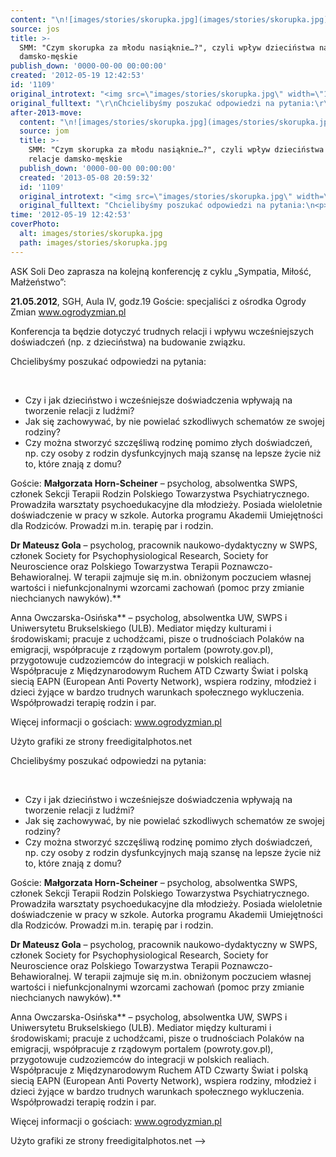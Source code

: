 ```yaml
---
content: "\n![images/stories/skorupka.jpg](images/stories/skorupka.jpg)ASK Soli Deo zaprasza na kolejną konferencję z cyklu „Sympatia, Miłość, Małżeństwo”:\n\n **21.05.2012**, SGH, Aula IV, godz.19\n Goście: specjaliści z ośrodka Ogrody Zmian www.ogrodyzmian.pl\n\n Konferencja ta będzie dotyczyć trudnych relacji i wpływu wcześniejszych doświadczeń (np. z dzieciństwa) na budowanie związku.\n\_\n\n<!--{{intro-break}}-->\nChcielibyśmy poszukać odpowiedzi na pytania:\n\n\_\n\n- Czy i jak dzieciństwo i wcześniejsze doświadczenia wpływają na tworzenie relacji z ludźmi?\n - Jak się zachowywać, by nie powielać szkodliwych schematów ze swojej rodziny?\n - Czy można stworzyć szczęśliwą rodzinę pomimo złych doświadczeń, np. czy osoby z rodzin dysfunkcyjnych mają szansę na lepsze życie niż to, które znają z domu?\n\n Goście:\n **Małgorzata Horn-Scheiner** – psycholog, absolwentka SWPS, członek Sekcji Terapii Rodzin Polskiego Towarzystwa Psychiatrycznego. Prowadziła warsztaty psychoedukacyjne dla młodzieży. Posiada wieloletnie doświadczenie w pracy w szkole. Autorka programu Akademii Umiejętności dla Rodziców. Prowadzi m.in. terapię par i rodzin.\n\n **Dr Mateusz Gola** – psycholog, pracownik naukowo-dydaktyczny w SWPS, członek Society for Psychophysiological Research, Society for Neuroscience oraz Polskiego Towarzystwa Terapii Poznawczo-Behawioralnej. W terapii zajmuje \nsię m.in. obniżonym poczuciem własnej wartości i niefunkcjonalnymi wzorcami zachowań (pomoc przy zmianie niechcianych nawyków).**\n\n Anna Owczarska-Osińska** – psycholog, absolwentka UW, SWPS i Uniwersytetu Brukselskiego (ULB). Mediator między kulturami i środowiskami; pracuje z uchodźcami, pisze o trudnościach Polaków na emigracji, współpracuje z rządowym portalem (powroty.gov.pl), przygotowuje cudzoziemców do integracji w polskich realiach. Współpracuje z Międzynarodowym Ruchem ATD Czwarty Świat i polską siecią EAPN (European Anti Poverty Network), wspiera rodziny, młodzież i dzieci żyjące w bardzo trudnych warunkach społecznego wykluczenia. Współprowadzi terapię rodzin i par.\n\nWięcej informacji o gościach: www.ogrodyzmian.pl\n\n Użyto grafiki ze strony freedigitalphotos.net\n\n<!--CONTENT FROM OLD SERVER (jos before 2013): \n![images/stories/skorupka.jpg](images/stories/skorupka.jpg)ASK Soli Deo zaprasza na kolejną konferencję z cyklu „Sympatia, Miłość, Małżeństwo”:\n\n **21.05.2012**, SGH, Aula IV, godz.19\n Goście: specjaliści z ośrodka Ogrody Zmian www.ogrodyzmian.pl\n\n Konferencja ta będzie dotyczyć trudnych relacji i wpływu wcześniejszych doświadczeń (np. z dzieciństwa) na budowanie związku.\n\r\n\n\_\n\r\n\n<!--{{intro-break}}-->\n\r\nChcielibyśmy poszukać odpowiedzi na pytania:\r\n\n\_\n\r\n- Czy i jak dzieciństwo i wcześniejsze doświadczenia wpływają na tworzenie relacji z ludźmi?\n - Jak się zachowywać, by nie powielać szkodliwych schematów ze swojej rodziny?\n - Czy można stworzyć szczęśliwą rodzinę pomimo złych doświadczeń, np. czy osoby z rodzin dysfunkcyjnych mają szansę na lepsze życie niż to, które znają z domu?\n\n Goście:\n **Małgorzata Horn-Scheiner** – psycholog, absolwentka SWPS, członek Sekcji Terapii Rodzin Polskiego Towarzystwa Psychiatrycznego. Prowadziła warsztaty psychoedukacyjne dla młodzieży. Posiada wieloletnie doświadczenie w pracy w szkole. Autorka programu Akademii Umiejętności dla Rodziców. Prowadzi m.in. terapię par i rodzin.\n\n **Dr Mateusz Gola** – psycholog, pracownik naukowo-dydaktyczny w SWPS, członek Society for Psychophysiological Research, Society for Neuroscience oraz Polskiego Towarzystwa Terapii Poznawczo-Behawioralnej. W terapii zajmuje się m.in. obniżonym poczuciem własnej wartości i niefunkcjonalnymi wzorcami zachowań (pomoc przy zmianie niechcianych nawyków).**\n\n Anna Owczarska-Osińska** – psycholog, absolwentka UW, SWPS i Uniwersytetu Brukselskiego (ULB). Mediator między kulturami i środowiskami; pracuje z uchodźcami, pisze o trudnościach Polaków na emigracji, współpracuje z rządowym portalem (powroty.gov.pl), przygotowuje cudzoziemców do integracji w polskich realiach. Współpracuje z Międzynarodowym Ruchem ATD Czwarty Świat i polską siecią EAPN (European Anti Poverty Network), wspiera rodziny, młodzież i dzieci żyjące w bardzo trudnych warunkach społecznego wykluczenia. Współprowadzi terapię rodzin i par.\n\nWięcej informacji o gościach: www.ogrodyzmian.pl\n\n Użyto grafiki ze strony freedigitalphotos.net\n-->"
source: jos
title: >-
  SMM: "Czym skorupka za młodu nasiąknie…?", czyli wpływ dzieciństwa na relacje
  damsko-męskie
publish_down: '0000-00-00 00:00:00'
created: '2012-05-19 12:42:53'
id: '1109'
original_introtext: "<img src=\"images/stories/skorupka.jpg\" width=\"160\" style=\"margin-right: 10px; margin-bottom: 10px; float: left;\" />ASK Soli Deo zaprasza na kolejną konferencję z cyklu „Sympatia, Miłość, Małżeństwo”:<br /><br /> <strong>21.05.2012</strong>, SGH, Aula IV, godz.19<br /> Goście: specjaliści z ośrodka Ogrody Zmian www.ogrodyzmian.pl<br /><br /> Konferencja ta będzie dotyczyć trudnych relacji i wpływu wcześniejszych doświadczeń (np. z dzieciństwa) na budowanie związku.<br />\r\n<p>\_</p>\r\n"
original_fulltext: "\r\nChcielibyśmy poszukać odpowiedzi na pytania:\r\n<p>\_</p>\r\n- Czy i jak dzieciństwo i wcześniejsze doświadczenia wpływają na tworzenie relacji z ludźmi?<br /> - Jak się zachowywać, by nie powielać szkodliwych schematów ze swojej rodziny?<br /> - Czy można stworzyć szczęśliwą rodzinę pomimo złych doświadczeń, np. czy osoby z rodzin dysfunkcyjnych mają szansę na lepsze życie niż to, które znają z domu?<br /><br /> Goście:<br /> <strong>Małgorzata Horn-Scheiner</strong> – psycholog, absolwentka SWPS, członek Sekcji Terapii Rodzin Polskiego Towarzystwa Psychiatrycznego. Prowadziła warsztaty psychoedukacyjne dla młodzieży. Posiada wieloletnie doświadczenie w pracy w szkole. Autorka programu Akademii Umiejętności dla Rodziców. Prowadzi m.in. terapię par i rodzin.<br /><br /> <strong>Dr Mateusz Gola</strong> – psycholog, pracownik naukowo-dydaktyczny w SWPS, członek Society for Psychophysiological Research, Society for Neuroscience oraz Polskiego Towarzystwa Terapii Poznawczo-Behawioralnej. W terapii zajmuje się m.in. obniżonym poczuciem własnej wartości i niefunkcjonalnymi wzorcami zachowań (pomoc przy zmianie niechcianych nawyków).<strong><br /><br /> Anna Owczarska-Osińska</strong> – psycholog, absolwentka UW, SWPS i Uniwersytetu Brukselskiego (ULB). Mediator między kulturami i środowiskami; pracuje z uchodźcami, pisze o trudnościach Polaków na emigracji, współpracuje z rządowym portalem (powroty.gov.pl), przygotowuje cudzoziemców do integracji w polskich realiach. Współpracuje z Międzynarodowym Ruchem ATD Czwarty Świat i polską siecią EAPN (European Anti Poverty Network), wspiera rodziny, młodzież i dzieci żyjące w bardzo trudnych warunkach społecznego wykluczenia. Współprowadzi terapię rodzin i par.<br /><br />Więcej informacji o gościach: www.ogrodyzmian.pl<br /><br /> Użyto grafiki ze strony freedigitalphotos.net"
after-2013-move:
  content: "\n![images/stories/skorupka.jpg](images/stories/skorupka.jpg)ASK Soli Deo zaprasza na kolejną konferencję z cyklu „Sympatia, Miłość, Małżeństwo”:\n\n **21.05.2012**, SGH, Aula IV, godz.19\n Goście: specjaliści z ośrodka Ogrody Zmian www.ogrodyzmian.pl\n\n Konferencja ta będzie dotyczyć trudnych relacji i wpływu wcześniejszych doświadczeń (np. z dzieciństwa) na budowanie związku.\n\_\n\n<!--{{intro-break}}-->\nChcielibyśmy poszukać odpowiedzi na pytania:\n\n\_\n\n- Czy i jak dzieciństwo i wcześniejsze doświadczenia wpływają na tworzenie relacji z ludźmi?\n - Jak się zachowywać, by nie powielać szkodliwych schematów ze swojej rodziny?\n - Czy można stworzyć szczęśliwą rodzinę pomimo złych doświadczeń, np. czy osoby z rodzin dysfunkcyjnych mają szansę na lepsze życie niż to, które znają z domu?\n\n Goście:\n **Małgorzata Horn-Scheiner** – psycholog, absolwentka SWPS, członek Sekcji Terapii Rodzin Polskiego Towarzystwa Psychiatrycznego. Prowadziła warsztaty psychoedukacyjne dla młodzieży. Posiada wieloletnie doświadczenie w pracy w szkole. Autorka programu Akademii Umiejętności dla Rodziców. Prowadzi m.in. terapię par i rodzin.\n\n **Dr Mateusz Gola** – psycholog, pracownik naukowo-dydaktyczny w SWPS, członek Society for Psychophysiological Research, Society for Neuroscience oraz Polskiego Towarzystwa Terapii Poznawczo-Behawioralnej. W terapii zajmuje \nsię m.in. obniżonym poczuciem własnej wartości i niefunkcjonalnymi wzorcami zachowań (pomoc przy zmianie niechcianych nawyków).**\n\n Anna Owczarska-Osińska** – psycholog, absolwentka UW, SWPS i Uniwersytetu Brukselskiego (ULB). Mediator między kulturami i środowiskami; pracuje z uchodźcami, pisze o trudnościach Polaków na emigracji, współpracuje z rządowym portalem (powroty.gov.pl), przygotowuje cudzoziemców do integracji w polskich realiach. Współpracuje z Międzynarodowym Ruchem ATD Czwarty Świat i polską siecią EAPN (European Anti Poverty Network), wspiera rodziny, młodzież i dzieci żyjące w bardzo trudnych warunkach społecznego wykluczenia. Współprowadzi terapię rodzin i par.\n\nWięcej informacji o gościach: www.ogrodyzmian.pl\n\n Użyto grafiki ze strony freedigitalphotos.net"
  source: jom
  title: >-
    SMM: "Czym skorupka za młodu nasiąknie…?", czyli wpływ dzieciństwa na
    relacje damsko-męskie
  publish_down: '0000-00-00 00:00:00'
  created: '2013-05-08 20:59:32'
  id: '1109'
  original_introtext: "<img src=\"images/stories/skorupka.jpg\" width=\"160\" style=\"margin-right: 10px; margin-bottom: 10px; float: left;\" />ASK Soli Deo zaprasza na kolejną konferencję z cyklu „Sympatia, Miłość, Małżeństwo”:<br /><br /> <strong>21.05.2012</strong>, SGH, Aula IV, godz.19<br /> Goście: specjaliści z ośrodka Ogrody Zmian www.ogrodyzmian.pl<br /><br /> Konferencja ta będzie dotyczyć trudnych relacji i wpływu wcześniejszych doświadczeń (np. z dzieciństwa) na budowanie związku.<br />\n<p>\_</p>"
  original_fulltext: "Chcielibyśmy poszukać odpowiedzi na pytania:\n<p>\_</p>\n- Czy i jak dzieciństwo i wcześniejsze doświadczenia wpływają na tworzenie relacji z ludźmi?<br /> - Jak się zachowywać, by nie powielać szkodliwych schematów ze swojej rodziny?<br /> - Czy można stworzyć szczęśliwą rodzinę pomimo złych doświadczeń, np. czy osoby z rodzin dysfunkcyjnych mają szansę na lepsze życie niż to, które znają z domu?<br /><br /> Goście:<br /> <strong>Małgorzata Horn-Scheiner</strong> – psycholog, absolwentka SWPS, członek Sekcji Terapii Rodzin Polskiego Towarzystwa Psychiatrycznego. Prowadziła warsztaty psychoedukacyjne dla młodzieży. Posiada wieloletnie doświadczenie w pracy w szkole. Autorka programu Akademii Umiejętności dla Rodziców. Prowadzi m.in. terapię par i rodzin.<br /><br /> <strong>Dr Mateusz Gola</strong> – psycholog, pracownik naukowo-dydaktyczny w SWPS, członek Society for Psychophysiological Research, Society for Neuroscience oraz Polskiego Towarzystwa Terapii Poznawczo-Behawioralnej. W terapii zajmuje \nsię m.in. obniżonym poczuciem własnej wartości i niefunkcjonalnymi wzorcami zachowań (pomoc przy zmianie niechcianych nawyków).<strong><br /><br /> Anna Owczarska-Osińska</strong> – psycholog, absolwentka UW, SWPS i Uniwersytetu Brukselskiego (ULB). Mediator między kulturami i środowiskami; pracuje z uchodźcami, pisze o trudnościach Polaków na emigracji, współpracuje z rządowym portalem (powroty.gov.pl), przygotowuje cudzoziemców do integracji w polskich realiach. Współpracuje z Międzynarodowym Ruchem ATD Czwarty Świat i polską siecią EAPN (European Anti Poverty Network), wspiera rodziny, młodzież i dzieci żyjące w bardzo trudnych warunkach społecznego wykluczenia. Współprowadzi terapię rodzin i par.<br /><br />Więcej informacji o gościach: www.ogrodyzmian.pl<br /><br /> Użyto grafiki ze strony freedigitalphotos.net"
time: '2012-05-19 12:42:53'
coverPhoto:
  alt: images/stories/skorupka.jpg
  path: images/stories/skorupka.jpg
---
```

ASK Soli Deo zaprasza na kolejną konferencję z cyklu „Sympatia, Miłość, Małżeństwo”:

 **21.05.2012**, SGH, Aula IV, godz.19
 Goście: specjaliści z ośrodka Ogrody Zmian www.ogrodyzmian.pl

 Konferencja ta będzie dotyczyć trudnych relacji i wpływu wcześniejszych doświadczeń (np. z dzieciństwa) na budowanie związku.
 

<!--{{intro-break}}-->
Chcielibyśmy poszukać odpowiedzi na pytania:

 

- Czy i jak dzieciństwo i wcześniejsze doświadczenia wpływają na tworzenie relacji z ludźmi?
 - Jak się zachowywać, by nie powielać szkodliwych schematów ze swojej rodziny?
 - Czy można stworzyć szczęśliwą rodzinę pomimo złych doświadczeń, np. czy osoby z rodzin dysfunkcyjnych mają szansę na lepsze życie niż to, które znają z domu?

 Goście:
 **Małgorzata Horn-Scheiner** – psycholog, absolwentka SWPS, członek Sekcji Terapii Rodzin Polskiego Towarzystwa Psychiatrycznego. Prowadziła warsztaty psychoedukacyjne dla młodzieży. Posiada wieloletnie doświadczenie w pracy w szkole. Autorka programu Akademii Umiejętności dla Rodziców. Prowadzi m.in. terapię par i rodzin.

 **Dr Mateusz Gola** – psycholog, pracownik naukowo-dydaktyczny w SWPS, członek Society for Psychophysiological Research, Society for Neuroscience oraz Polskiego Towarzystwa Terapii Poznawczo-Behawioralnej. W terapii zajmuje 
się m.in. obniżonym poczuciem własnej wartości i niefunkcjonalnymi wzorcami zachowań (pomoc przy zmianie niechcianych nawyków).**

 Anna Owczarska-Osińska** – psycholog, absolwentka UW, SWPS i Uniwersytetu Brukselskiego (ULB). Mediator między kulturami i środowiskami; pracuje z uchodźcami, pisze o trudnościach Polaków na emigracji, współpracuje z rządowym portalem (powroty.gov.pl), przygotowuje cudzoziemców do integracji w polskich realiach. Współpracuje z Międzynarodowym Ruchem ATD Czwarty Świat i polską siecią EAPN (European Anti Poverty Network), wspiera rodziny, młodzież i dzieci żyjące w bardzo trudnych warunkach społecznego wykluczenia. Współprowadzi terapię rodzin i par.

Więcej informacji o gościach: www.ogrodyzmian.pl

 Użyto grafiki ze strony freedigitalphotos.net

<!--CONTENT FROM OLD SERVER (jos before 2013): 
ASK Soli Deo zaprasza na kolejną konferencję z cyklu „Sympatia, Miłość, Małżeństwo”:

 **21.05.2012**, SGH, Aula IV, godz.19
 Goście: specjaliści z ośrodka Ogrody Zmian www.ogrodyzmian.pl

 Konferencja ta będzie dotyczyć trudnych relacji i wpływu wcześniejszych doświadczeń (np. z dzieciństwa) na budowanie związku.


 


<!--{{intro-break}}-->

Chcielibyśmy poszukać odpowiedzi na pytania:

 

- Czy i jak dzieciństwo i wcześniejsze doświadczenia wpływają na tworzenie relacji z ludźmi?
 - Jak się zachowywać, by nie powielać szkodliwych schematów ze swojej rodziny?
 - Czy można stworzyć szczęśliwą rodzinę pomimo złych doświadczeń, np. czy osoby z rodzin dysfunkcyjnych mają szansę na lepsze życie niż to, które znają z domu?

 Goście:
 **Małgorzata Horn-Scheiner** – psycholog, absolwentka SWPS, członek Sekcji Terapii Rodzin Polskiego Towarzystwa Psychiatrycznego. Prowadziła warsztaty psychoedukacyjne dla młodzieży. Posiada wieloletnie doświadczenie w pracy w szkole. Autorka programu Akademii Umiejętności dla Rodziców. Prowadzi m.in. terapię par i rodzin.

 **Dr Mateusz Gola** – psycholog, pracownik naukowo-dydaktyczny w SWPS, członek Society for Psychophysiological Research, Society for Neuroscience oraz Polskiego Towarzystwa Terapii Poznawczo-Behawioralnej. W terapii zajmuje się m.in. obniżonym poczuciem własnej wartości i niefunkcjonalnymi wzorcami zachowań (pomoc przy zmianie niechcianych nawyków).**

 Anna Owczarska-Osińska** – psycholog, absolwentka UW, SWPS i Uniwersytetu Brukselskiego (ULB). Mediator między kulturami i środowiskami; pracuje z uchodźcami, pisze o trudnościach Polaków na emigracji, współpracuje z rządowym portalem (powroty.gov.pl), przygotowuje cudzoziemców do integracji w polskich realiach. Współpracuje z Międzynarodowym Ruchem ATD Czwarty Świat i polską siecią EAPN (European Anti Poverty Network), wspiera rodziny, młodzież i dzieci żyjące w bardzo trudnych warunkach społecznego wykluczenia. Współprowadzi terapię rodzin i par.

Więcej informacji o gościach: www.ogrodyzmian.pl

 Użyto grafiki ze strony freedigitalphotos.net
-->

<!--{{json:{"created_date":"2012-05-19 12:42:53","publish_down":"0000-00-00 00:00:00","id":"1109"}}}-->